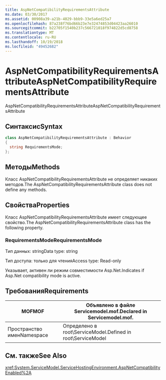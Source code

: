 ```yaml
---
title: AspNetCompatibilityRequirementsAttribute
ms.date: 03/30/2017
ms.assetid: 00908a39-a21b-4029-bbb9-33e5a6ed25a7
ms.openlocfilehash: 87a238f76bd66b23e7e32474853d04423aa26010
ms.sourcegitcommit: b22705f1540b237c566721018f974822d5cd8758
ms.translationtype: MT
ms.contentlocale: ru-RU
ms.lasthandoff: 10/19/2018
ms.locfileid: "49452682"
---
```

# <a name="aspnetcompatibilityrequirementsattribute"></a><span data-ttu-id="ce898-102">AspNetCompatibilityRequirementsAttribute</span><span class="sxs-lookup"><span data-stu-id="ce898-102">AspNetCompatibilityRequirementsAttribute</span></span>
<span data-ttu-id="ce898-103">AspNetCompatibilityRequirementsAttribute</span><span class="sxs-lookup"><span data-stu-id="ce898-103">AspNetCompatibilityRequirementsAttribute</span></span>  
  
## <a name="syntax"></a><span data-ttu-id="ce898-104">Синтаксис</span><span class="sxs-lookup"><span data-stu-id="ce898-104">Syntax</span></span>  
  
```csharp
class AspNetCompatibilityRequirementsAttribute : Behavior  
{  
  string RequirementsMode;  
};  
```  
  
## <a name="methods"></a><span data-ttu-id="ce898-105">Методы</span><span class="sxs-lookup"><span data-stu-id="ce898-105">Methods</span></span>  
 <span data-ttu-id="ce898-106">Класс AspNetCompatibilityRequirementsAttribute не определяет никаких методов.</span><span class="sxs-lookup"><span data-stu-id="ce898-106">The AspNetCompatibilityRequirementsAttribute class does not define any methods.</span></span>  
  
## <a name="properties"></a><span data-ttu-id="ce898-107">Свойства</span><span class="sxs-lookup"><span data-stu-id="ce898-107">Properties</span></span>  
 <span data-ttu-id="ce898-108">Класс AspNetCompatibilityRequirementsAttribute имеет следующее свойство.</span><span class="sxs-lookup"><span data-stu-id="ce898-108">The AspNetCompatibilityRequirementsAttribute class has the following property.</span></span>  
  
### <a name="requirementsmode"></a><span data-ttu-id="ce898-109">RequirementsMode</span><span class="sxs-lookup"><span data-stu-id="ce898-109">RequirementsMode</span></span>  
 <span data-ttu-id="ce898-110">Тип данных: string</span><span class="sxs-lookup"><span data-stu-id="ce898-110">Data type: string</span></span>  
  
 <span data-ttu-id="ce898-111">Тип доступа: только для чтения</span><span class="sxs-lookup"><span data-stu-id="ce898-111">Access type: Read-only</span></span>  
  
 <span data-ttu-id="ce898-112">Указывает, активен ли режим совместимости Asp.Net.</span><span class="sxs-lookup"><span data-stu-id="ce898-112">Indicates if Asp.Net compatibility mode is active.</span></span>  
  
## <a name="requirements"></a><span data-ttu-id="ce898-113">Требования</span><span class="sxs-lookup"><span data-stu-id="ce898-113">Requirements</span></span>  
  
|<span data-ttu-id="ce898-114">MOF</span><span class="sxs-lookup"><span data-stu-id="ce898-114">MOF</span></span>|<span data-ttu-id="ce898-115">Объявлено в файле Servicemodel.mof.</span><span class="sxs-lookup"><span data-stu-id="ce898-115">Declared in Servicemodel.mof.</span></span>|  
|---------|-----------------------------------|  
|<span data-ttu-id="ce898-116">Пространство имен</span><span class="sxs-lookup"><span data-stu-id="ce898-116">Namespace</span></span>|<span data-ttu-id="ce898-117">Определено в root\ServiceModel.</span><span class="sxs-lookup"><span data-stu-id="ce898-117">Defined in root\ServiceModel</span></span>|  
  
## <a name="see-also"></a><span data-ttu-id="ce898-118">См. также</span><span class="sxs-lookup"><span data-stu-id="ce898-118">See Also</span></span>  
 <xref:System.ServiceModel.ServiceHostingEnvironment.AspNetCompatibilityEnabled%2A>
